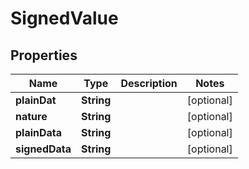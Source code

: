 # SignedValue

## Properties
Name | Type | Description | Notes
------------ | ------------- | ------------- | -------------
**plainDat** | **String** |  |  [optional]
**nature** | **String** |  |  [optional]
**plainData** | **String** |  |  [optional]
**signedData** | **String** |  |  [optional]
